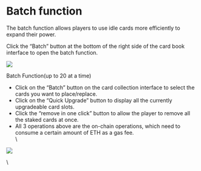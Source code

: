 # Batch function

The batch function allows players to use idle cards more efficiently to expand their power.

Click the “Batch” button at the bottom of the right side of the card book interface to open the batch function.



![](https://lh7-us.googleusercontent.com/docsz/AD\_4nXfsQ5Y2aNGCVSGQgVjragIfso75jbBkmlXFS-o5e69bJMsj\_EO5XJdUaWG8uMkWJXGI6BU2uRPh62R0zE-FKfLRAV\_YZ9qbrDeniAwccnWP23Zhnw\_5YiPNCSUGas4-6mR7PxLNE9\_pEbbkq91v-z69SAHS?key=qdtuNPyKJUVo8xyoYzDU0A)

Batch Function(up to 20 at a time)

* Click on the “Batch” button on the card collection interface to select the cards you want to place/replace.
* Click on the “Quick Upgrade” button to display all the currently upgradeable card slots.
* Click the “remove in one click” button to allow the player to remove all the staked cards at once.
* All 3 operations above are the on-chain operations, which need to consume a certain amount of ETH as a gas fee.\
  \


![](https://lh7-us.googleusercontent.com/docsz/AD\_4nXeAXNBlDD8fw5Ix\_g0aVxWxpJs4AIdVDZf8QXiN9wsVP-OVFSBYeFxuh6leMcXTGow3\_eE38qENW-uQk6C1zhBowsvS1lreGS5mHySVyfyaste6YK4L7AasOvh-gBC6OyDqDiVhyt25sbqV3QdCug10BKwK?key=qdtuNPyKJUVo8xyoYzDU0A)&#x20;

\
